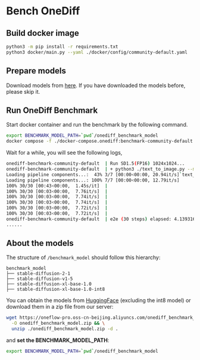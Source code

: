 # Bench OneDiff

## Build docker image

```bash
python3 -m pip install -r requirements.txt
python3 docker/main.py --yaml ./docker/config/community-default.yaml
```

## Prepare models

Download models from [here](#About-the-models). If you have downloaded the models before, please skip it.

## Run OneDiff Benchmark

Start docker container and run the benchmark by the following command.

```bash
export BENCHMARK_MODEL_PATH=`pwd`/onediff_benchmark_model
docker compose -f ./docker-compose.onediff:benchmark-community-default.yaml up
```

Wait for a while, you will see the following logs,

```bash
onediff-benchmark-community-default  | Run SD1.5(FP16) 1024x1024...
onediff-benchmark-community-default  | + python3 ./text_to_image.py --model /benchmark_model/stable-diffusion-v1-5 --warmup 5 --height 1024 --width 1024
Loading pipeline components...:  43% 3/7 [00:00<00:00, 20.94it/s]`text_config_dict` is provided which will be used to initialize `CLIPTextConfig`. The value `text_config["id2label"]` will be overriden.
Loading pipeline components...: 100% 7/7 [00:00<00:00, 12.79it/s]
100% 30/30 [00:43<00:00,  1.45s/it]  |
100% 30/30 [00:03<00:00,  7.76it/s]  |
100% 30/30 [00:03<00:00,  7.74it/s]  |
100% 30/30 [00:03<00:00,  7.74it/s]  |
100% 30/30 [00:03<00:00,  7.72it/s]  |
100% 30/30 [00:03<00:00,  7.72it/s]  |
onediff-benchmark-community-default  | e2e (30 steps) elapsed: 4.1393163204193115 s, cuda memory usage: 7226.875 MiB
......
```

## About the models

The structure of `/benchmark_model` should follow this hierarchy:

```text
benchmark_model
├── stable-diffusion-2-1
├── stable-diffusion-v1-5
├── stable-diffusion-xl-base-1.0
├── stable-diffusion-xl-base-1.0-int8
```

You can obtain the models from [HuggingFace](https://huggingface.co) (excluding the int8 model) or download them in a zip file from our server:

```bash
wget https://oneflow-pro.oss-cn-beijing.aliyuncs.com/onediff_benchmark_model.zip \
  -O onediff_benchmark_model.zip && \
  unzip ./onediff_benchmark_model.zip -d .
```

and **set the BENCHMARK_MODEL_PATH**:

```bash
export BENCHMARK_MODEL_PATH=`pwd`/onediff_benchmark_model
```


